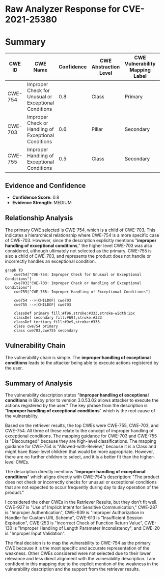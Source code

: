 # Raw Analyzer Response for CVE-2021-25380

# Summary
| CWE ID | CWE Name | Confidence | CWE Abstraction Level | CWE Vulnerability Mapping Label | CWE-Vulnerability Mapping Notes |
|---|---|---|---|---|---|
| CWE-754 | Improper Check for Unusual or Exceptional Conditions | 0.8 | Class | Primary | Allowed-with-Review |
| CWE-703 | Improper Check or Handling of Exceptional Conditions | 0.6 | Pillar | Secondary | Discouraged |
| CWE-755 | Improper Handling of Exceptional Conditions | 0.5 | Class | Secondary | Discouraged |

## Evidence and Confidence

*   **Confidence Score:** 0.8
*   **Evidence Strength:** MEDIUM

## Relationship Analysis
The primary CWE selected is CWE-754, which is a child of CWE-703. This indicates a hierarchical relationship where CWE-754 is a more specific case of CWE-703. However, since the description explicitly mentions "**improper handling of exceptional conditions**," the higher level CWE-703 was also considered, although ultimately not selected as the primary. CWE-755 is also a child of CWE-703, and represents the product does not handle or incorrectly handles an exceptional condition.

```mermaid
graph TD
    cwe754["CWE-754: Improper Check for Unusual or Exceptional Conditions"]
    cwe703["CWE-703: Improper Check or Handling of Exceptional Conditions"]
    cwe755["CWE-755: Improper Handling of Exceptional Conditions"]

    cwe754 -->|CHILDOF| cwe703
    cwe755 -->|CHILDOF| cwe703

    classDef primary fill:#f96,stroke:#333,stroke-width:2px
    classDef secondary fill:#69f,stroke:#333
    classDef tertiary fill:#9e9,stroke:#333
    class cwe754 primary
    class cwe703,cwe755 secondary
```

## Vulnerability Chain
The vulnerability chain is simple. The **improper handling of exceptional conditions** leads to the attacker being able to execute actions registered by the user.

## Summary of Analysis
The vulnerability description states "**Improper handling of exceptional conditions** in Bixby prior to version 3.0.53.02 allows attacker to execute the actions registered by the user." The key phrase from the description is "**Improper handling of exceptional conditions**" which is the root cause of the vulnerability.

Based on the retriever results, the top CWEs were CWE-755, CWE-703, and CWE-754. All three of these relate to the concept of improper handling of exceptional conditions. The mapping guidance for CWE-703 and CWE-755 is "Discouraged" because they are high-level classifications. The mapping guidance for CWE-754 is "Allowed-with-Review," because it is a Class and might have Base-level children that would be more appropriate. However, there are no further children to select, and it is a better fit than the higher-level CWEs.

The description directly mentions "**Improper handling of exceptional conditions**" which aligns directly with CWE-754's description: "The product does not check or incorrectly checks for unusual or exceptional conditions that are not expected to occur frequently during day to day operation of the product."

I considered the other CWEs in the Retriever Results, but they don't fit well. CWE-927 is "Use of Implicit Intent for Sensitive Communication," CWE-287 is "Improper Authentication", CWE-939 is "Improper Authorization in Handler for Custom URL Scheme", CWE-613 is "Insufficient Session Expiration", CWE-253 is "Incorrect Check of Function Return Value", CWE-130 is "Improper Handling of Length Parameter Inconsistency", and CWE-20 is "Improper Input Validation".

The final decision is to map the vulnerability to CWE-754 as the primary CWE because it is the most specific and accurate representation of the weakness. Other CWEs considered were not selected due to their lower relevance and less direct alignment with the vulnerability description. I am confident in this mapping due to the explicit mention of the weakness in the vulnerability description and the support from the retriever results.